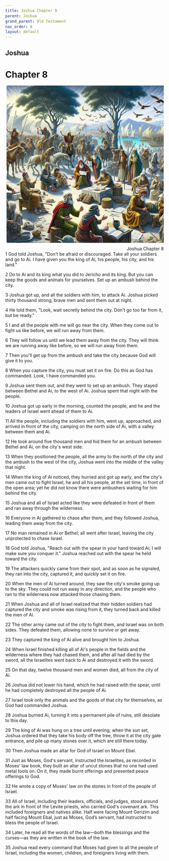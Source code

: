 ```yaml
---
title: Joshua Chapter 8
parent: Joshua
grand_parent: Old Testament
nav_order: 8
layout: default
---
```


## Joshua

# Chapter 8

<div style="clear: both; text-align: right;">
    <img src="/assets/Image/Joshua/500/8.jpg" alt="Joshua Chapter 8" class="chapter-image" style="max-width: 100%; height: auto; float: right; margin: 0 0 10px 10px; padding-left: 10%;">
    <figcaption style="font-size: 14px;">Joshua Chapter 8</figcaption>
</div>
1 God told Joshua, "Don't be afraid or discouraged. Take all your soldiers and go to Ai. I have given you the king of Ai, his people, his city, and his land."

2 Do to Ai and its king what you did to Jericho and its king. But you can keep the goods and animals for yourselves. Set up an ambush behind the city.

3 Joshua got up, and all the soldiers with him, to attack Ai. Joshua picked thirty thousand strong, brave men and sent them out at night.

4 He told them, "Look, wait secretly behind the city. Don't go too far from it, but be ready."

5 I and all the people with me will go near the city. When they come out to fight us like before, we will run away from them.

6 They will follow us until we lead them away from the city. They will think we are running away like before, so we will run away from them.

7 Then you'll get up from the ambush and take the city because God will give it to you.

8 When you capture the city, you must set it on fire. Do this as God has commanded. Look, I have commanded you.

9 Joshua sent them out, and they went to set up an ambush. They stayed between Bethel and Ai, to the west of Ai. Joshua spent that night with the people.

10 Joshua got up early in the morning, counted the people, and he and the leaders of Israel went ahead of them to Ai.

11 All the people, including the soldiers with him, went up, approached, and arrived in front of the city, camping on the north side of Ai, with a valley between them and Ai.

12 He took around five thousand men and hid them for an ambush between Bethel and Ai, on the city's west side.

13 When they positioned the people, all the army to the north of the city and the ambush to the west of the city, Joshua went into the middle of the valley that night.

14 When the king of Ai noticed, they hurried and got up early, and the city's men came out to fight Israel, he and all his people, at the set time, in front of the open area; yet he did not know there were ambushers waiting for him behind the city.

15 Joshua and all of Israel acted like they were defeated in front of them and ran away through the wilderness.

16 Everyone in Ai gathered to chase after them, and they followed Joshua, leading them away from the city.

17 No man remained in Ai or Bethel; all went after Israel, leaving the city unprotected to chase Israel.

18 God told Joshua, "Reach out with the spear in your hand toward Ai; I will make sure you conquer it." Joshua reached out with the spear he held toward the city.

19 The attackers quickly came from their spot, and as soon as he signaled, they ran into the city, captured it, and quickly set it on fire.

20 When the men of Ai turned around, they saw the city's smoke going up to the sky. They could not run away in any direction, and the people who ran to the wilderness now attacked those chasing them.

21 When Joshua and all of Israel realized that their hidden soldiers had captured the city and smoke was rising from it, they turned back and killed the men of Ai.

22 The other army came out of the city to fight them, and Israel was on both sides. They defeated them, allowing none to survive or get away.

23 They captured the king of Ai alive and brought him to Joshua.

24 When Israel finished killing all of Ai's people in the fields and the wilderness where they had chased them, and after all had died by the sword, all the Israelites went back to Ai and destroyed it with the sword.

25 On that day, twelve thousand men and women died, all from the city of Ai.

26 Joshua did not lower his hand, which he had raised with the spear, until he had completely destroyed all the people of Ai.

27 Israel took only the animals and the goods of that city for themselves, as God had commanded Joshua.

28 Joshua burned Ai, turning it into a permanent pile of ruins, still desolate to this day.

29 The king of Ai was hung on a tree until evening; when the sun set, Joshua ordered that they take his body off the tree, throw it at the city gate entrance, and pile up many stones over it, which are still there today.

30 Then Joshua made an altar for God of Israel on Mount Ebal.

31 Just as Moses, God's servant, instructed the Israelites, as recorded in Moses' law book, they built an altar of uncut stones that no one had used metal tools on. On it, they made burnt offerings and presented peace offerings to God.

32 He wrote a copy of Moses' law on the stones in front of the people of Israel.

33 All of Israel, including their leaders, officials, and judges, stood around the ark in front of the Levite priests, who carried God's covenant ark. This included foreigners and natives alike. Half were facing Mount Gerizim and half facing Mount Ebal, just as Moses, God’s servant, had instructed to bless the people of Israel.

34 Later, he read all the words of the law—both the blessings and the curses—as they are written in the book of the law.

35 Joshua read every command that Moses had given to all the people of Israel, including the women, children, and foreigners living with them.


